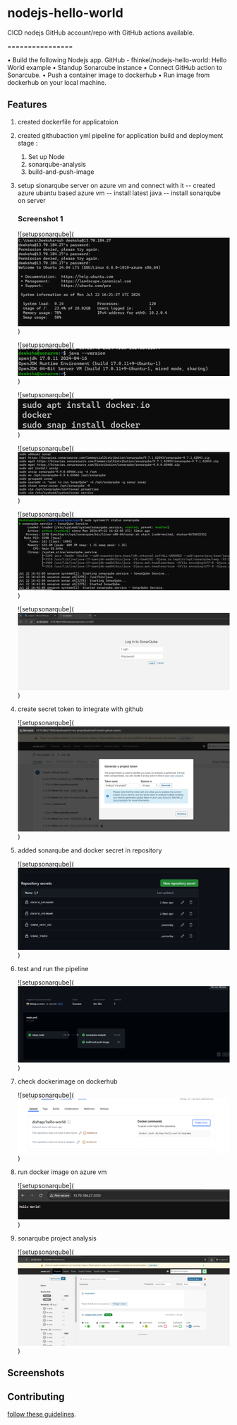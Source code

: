 # nodejs-hello-world
CICD nodejs GitHub account/repo with GitHub actions available.

================

•	Build the following Nodejs app. GitHub - fhinkel/nodejs-hello-world: Hello World example
•	Standup Sonarcube instance
•	Connect GitHub action to Sonarcube.
•	Push a container image to dockerhub
•	Run image from dockerhub on your local machine.


## Features

1. created dockerfile for applicatoion
2. created githubaction yml pipeline for application build and deployment
   stage : 
    1. Set up Node
    2. sonarqube-analysis
    3. build-and-push-image
           
3. setup sionarqube server on azure vm and connect with it 
    -- created azure ubantu based azure vm
    -- install latest java
    -- install sonarqube on server
    ### Screenshot 1
    ![setupsonarqube](![alt text](image.png))

    ![setupsonarqube](![alt text](image-2.png))

    ![setupsonarqube](![alt text](image-3.png))

    ![setupsonarqube](![alt text](image-4.png))

    ![setupsonarqube](![alt text](image-1.png))

    ![setupsonarqube](![alt text](image-5.png))
    
4. create secret token to integrate with github 

   ![setupsonarqube](![alt text](image-6.png))

5. added sonarqube and docker secret in repository 

   ![setupsonarqube](![alt text](image-10.png))

6. test and run the pipeline 

   ![setupsonarqube](![alt text](image-7.png))

7. check dockerimage on dockerhub

   ![setupsonarqube](![alt text](image-8.png))

7. run docker image on azure vm

   ![setupsonarqube](![alt text](image-9.png)) 

8. sonarqube project analysis 

   ![setupsonarqube](![alt text](image-11.png)) 

## Screenshots


## Contributing

[follow these guidelines](CONTRIBUTING.md).
